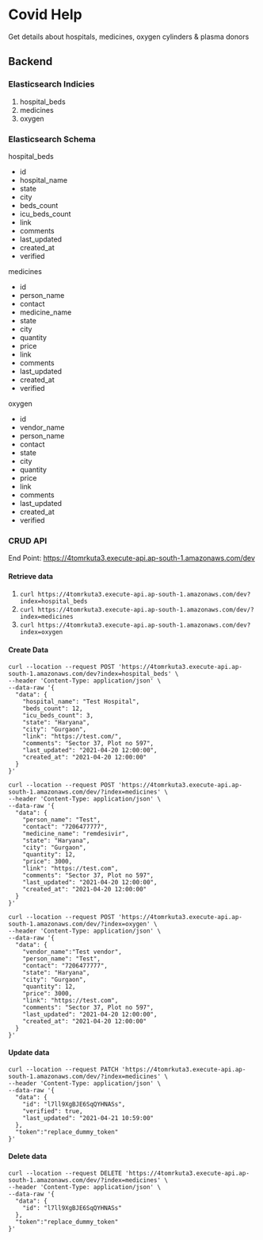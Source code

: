 # Covid Help

Get details about hospitals, medicines, oxygen cylinders & plasma donors

## Backend

### Elasticsearch Indicies

1. hospital_beds
2. medicines
3. oxygen

### Elasticsearch Schema

hospital_beds
  - id
  - hospital_name
  - state
  - city
  - beds_count
  - icu_beds_count
  - link
  - comments
  - last_updated
  - created_at
  - verified

medicines
  - id
  - person_name
  - contact
  - medicine_name
  - state
  - city
  - quantity
  - price
  - link
  - comments
  - last_updated
  - created_at
  - verified

oxygen
  - id
  - vendor_name
  - person_name
  - contact
  - state
  - city
  - quantity
  - price
  - link
  - comments
  - last_updated
  - created_at
  - verified     

### CRUD API

End Point: https://4tomrkuta3.execute-api.ap-south-1.amazonaws.com/dev

#### Retrieve data

1. `curl https://4tomrkuta3.execute-api.ap-south-1.amazonaws.com/dev?index=hospital_beds`
2. `curl https://4tomrkuta3.execute-api.ap-south-1.amazonaws.com/dev/?index=medicines`
3. `curl https://4tomrkuta3.execute-api.ap-south-1.amazonaws.com/dev?index=oxygen`

#### Create Data

```
curl --location --request POST 'https://4tomrkuta3.execute-api.ap-south-1.amazonaws.com/dev?index=hospital_beds' \
--header 'Content-Type: application/json' \
--data-raw '{
  "data": {
    "hospital_name": "Test Hospital",
    "beds_count": 12,
    "icu_beds_count": 3,
    "state": "Haryana",
    "city": "Gurgaon",
    "link": "https://test.com/",
    "comments": "Sector 37, Plot no 597",
    "last_updated": "2021-04-20 12:00:00",
    "created_at": "2021-04-20 12:00:00"
  }
}'
```

```
curl --location --request POST 'https://4tomrkuta3.execute-api.ap-south-1.amazonaws.com/dev/?index=medicines' \
--header 'Content-Type: application/json' \
--data-raw '{
  "data": {
    "person_name": "Test",
    "contact": "7206477777",
    "medicine_name": "remdesivir",
    "state": "Haryana",
    "city": "Gurgaon",
    "quantity": 12,
    "price": 3000,
    "link": "https://test.com",
    "comments": "Sector 37, Plot no 597",
    "last_updated": "2021-04-20 12:00:00",
    "created_at": "2021-04-20 12:00:00"
  }
}'
```

```
curl --location --request POST 'https://4tomrkuta3.execute-api.ap-south-1.amazonaws.com/dev/?index=oxygen' \
--header 'Content-Type: application/json' \
--data-raw '{
  "data": {
    "vendor_name":"Test vendor",  
    "person_name": "Test",
    "contact": "7206477777",
    "state": "Haryana",
    "city": "Gurgaon",
    "quantity": 12,
    "price": 3000,
    "link": "https://test.com",
    "comments": "Sector 37, Plot no 597",
    "last_updated": "2021-04-20 12:00:00",
    "created_at": "2021-04-20 12:00:00"
  }
}'
```

#### Update data

```
curl --location --request PATCH 'https://4tomrkuta3.execute-api.ap-south-1.amazonaws.com/dev/?index=medicines' \
--header 'Content-Type: application/json' \
--data-raw '{
  "data": {
    "id": "l7ll9XgBJE6SqQYHNASs",
    "verified": true,
    "last_updated": "2021-04-21 10:59:00"
  },
  "token":"replace_dummy_token"
}'
```

#### Delete data

```
curl --location --request DELETE 'https://4tomrkuta3.execute-api.ap-south-1.amazonaws.com/dev/?index=medicines' \
--header 'Content-Type: application/json' \
--data-raw '{
  "data": {
    "id": "l7ll9XgBJE6SqQYHNASs"
  },
  "token":"replace_dummy_token"
}'
```
